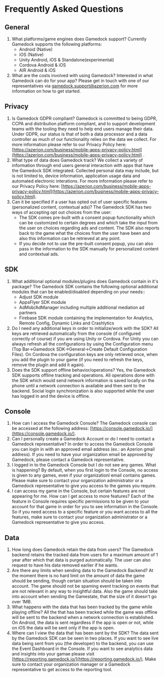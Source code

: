 # Frequently Asked Questions

## General
1. What platforms/game engines does Gamedock support?
Currently Gamedock supports the following platforms:
    * Android (Native)
    * iOS (Native)
    * Unity Android, iOS & Standalone(experimental)
    * Cordova Android & iOS
    * AIR Android & iOS
2. What are the costs involved with using Gamedock?
Interested in what Gamedock can do for your app? Please get in touch with one of our representatives via [gamedock.support@azerion.com](gamedock.support@azerion.com) for more information on how to get started.

## Privacy
1. Is Gamedock GDPR compliant?
Gamedock is committed to being GDPR, CCPA and distribution platform compliant, and to support development teams with the tooling they need to help end users manage their data. Under GDPR, our status is that of both a data processor and a data controller as much of our functionality relies on the data we collect. For more information please refer to our Privacy Policy here: [https://azerion.com/business/mobile-apps-privacy-policy.html](https://azerion.com/business/mobile-apps-privacy-policy.html) .
2. What type of data does Gamedock track?
We collect a variety of information through end users general interaction with apps that have the Gamedock SDK integrated. Collected personal data may include, but is not limited to, device information, application usage data and automated electronic interations. For more information please refer to our Privacy Policy here: [https://azerion.com/business/mobile-apps-privacy-policy.html](https://azerion.com/business/mobile-apps-privacy-policy.html).
3. Can it be specified if a user has opted out of user specific features (personalized content, contextual ads)?
The Gamedock SDK has two ways of accepting opt out choices from the user:
    * The SDK comes pre-built with a consent popup functionality which can be customized to certain degrees and which take the input from the user on choices regarding ads and content. The SDK also reports back to the game what the choices from the user have been and also this information can be retrieved at any point.
    * If you decide not to use the pre-built consent popup, you can also pass in the information to the SDK manually for personalized content and contextual ads.

## SDK
1. What additional optional modules/plugins does Gamedock contain in it's package?
The Gamedock SDK contains the following optional additional modules that can be enabled/disabled depending on your needs::
    * Adjust SDK module
    * AppsFlyer SDK module
    * AdMob/AdManager including multiple additional mediation ad partners
    * Firebase SDK module containing the implementation for Analytics, Remote Config, Dynamic Links and Crashlytics
2. Do I need any additional keys in order to initialize/work with the SDK?
All keys are retrieved automatically from the console (if configured correctly of course) if you are using Unity or Cordova. For Unity you can always refresh all the configurations by using the Configuration menu (Top Bar->Gamedock SDK->General->Create Default Configuration Files). On Cordova the configuration keys are only retrieved once, when you add the plugin to your game (if you need to refresh the keys, remove the plugin and add it again).
3. Does the SDK support offline behavior/operations?
Yes, the Gamedock SDK supports offline tracking and operations. All operations done with the SDK which would send network information is saved locally on the phone until a network connection is available and then sent to the backend. Social login synchronization is also supported while the user has logged in and the device is offline.

## Console
1. How can I access the Gamedock Console?
The Gamedock console can be accessed at the following address: [https://console.gamedock.io/](https://console.gamedock.io/).
2. Can I personally create a Gamedock Account or do I need to contact a Gamedock representative?
In order to access the Gamedock Console you can login in with an approved email address (ex.: an Azerion gmail address). If you need to have your organization email be approved by Gamedock, please contact a Gamedock representative.
3. I logged in to the Gamedock Console but I do not see any games. What is happening?
By default, when you first login to the Console, no access is given to any games, even if your organizationl email contains games. Please make sure to contact your organization administrator or a Gamedock representative to give you access to the games you require.
4. I can access my game in the Console, but certain features are not appearing for me. How can I get access to more features?
Each of the feature in Console requires specific permissions to be given to your account for that game in order for you to see information in the Console. So if you need access to a specific feature or you want access to all the features, make sure to contact your organization administrator or a Gamedock representative to give you access.

## Data
1. How long does Gamedock retain the data from users?
The Gamedock backend retains the tracked data from users for a maximum amount of 1 year after which that data is purged automatically. The user can also request to have his data removed earlier if he wants.
2. Are there any limits when sending data to the Gamedock Backend?
At the moment there is no hard limit on the amount of data the game should be sending, though certain situation should be taken into account. The game should not be spaming event tracking on events that are not relevant in any way to insightful data. Also the game should take into account when sending the Gamestate, that the size of it doesn't go over 1MB.
3. What happens with the data that has been tracked by the game while playing offline?
All the that has been tracked while the game was offline will be sent to the backend when a network connection is established. On Android, the data is sent regardless if the app is open or not, while on iOS the data will be sent only if the app is open.
4. Where can I view the data that has been sent by the SDK?
The data sent by the Gamedock SDK can be seen in two places. If you want to see live data being sent from you (the developer) to the backend, you can use the Event Dashboard in the Console. If you want to see analytics data and insights into your gamae please visit [https://reporting.gamedock.io/](https://reporting.gamedock.io/). Make sure to contact your organization manager or a Gamedock representative to get access to the reporting tool.
